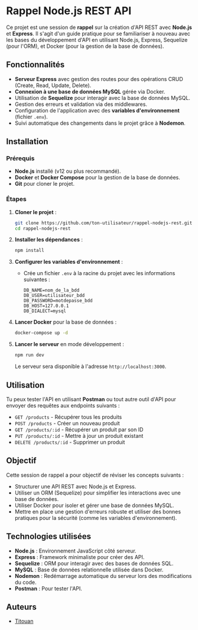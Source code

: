 # Rappel Node.js REST API

Ce projet est une session de **rappel** sur la création d'API REST avec **Node.js** et **Express**. Il s'agit d'un guide pratique pour se familiariser à nouveau avec les bases du développement d'API en utilisant Node.js, Express, Sequelize (pour l'ORM), et Docker (pour la gestion de la base de données).

## Fonctionnalités

- **Serveur Express** avec gestion des routes pour des opérations CRUD (Create, Read, Update, Delete).
- **Connexion à une base de données MySQL** gérée via Docker.
- Utilisation de **Sequelize** pour interagir avec la base de données MySQL.
- Gestion des erreurs et validation via des middlewares.
- Configuration de l'application avec des **variables d'environnement** (fichier `.env`).
- Suivi automatique des changements dans le projet grâce à **Nodemon**.

## Installation

### Prérequis

- **Node.js** installé (v12 ou plus recommandé).
- **Docker** et **Docker Compose** pour la gestion de la base de données.
- **Git** pour cloner le projet.

### Étapes

1. **Cloner le projet** :

   ```bash
   git clone https://github.com/ton-utilisateur/rappel-nodejs-rest.git
   cd rappel-nodejs-rest
   ```

2. **Installer les dépendances** :

   ```bash
   npm install
   ```

3. **Configurer les variables d'environnement** :

   - Crée un fichier `.env` à la racine du projet avec les informations suivantes :
     ```
     DB_NAME=nom_de_la_bdd
     DB_USER=utilisateur_bdd
     DB_PASSWORD=motdepasse_bdd
     DB_HOST=127.0.0.1
     DB_DIALECT=mysql
     ```

4. **Lancer Docker** pour la base de données :

   ```bash
   docker-compose up -d
   ```

5. **Lancer le serveur** en mode développement :

   ```bash
   npm run dev
   ```

   Le serveur sera disponible à l'adresse `http://localhost:3000`.

## Utilisation

Tu peux tester l'API en utilisant **Postman** ou tout autre outil d'API pour envoyer des requêtes aux endpoints suivants :

- `GET /products` - Récupérer tous les produits
- `POST /products` - Créer un nouveau produit
- `GET /products/:id` - Récupérer un produit par son ID
- `PUT /products/:id` - Mettre à jour un produit existant
- `DELETE /products/:id` - Supprimer un produit

## Objectif

Cette session de rappel a pour objectif de réviser les concepts suivants :

- Structurer une API REST avec Node.js et Express.
- Utiliser un ORM (Sequelize) pour simplifier les interactions avec une base de données.
- Utiliser Docker pour isoler et gérer une base de données MySQL.
- Mettre en place une gestion d'erreurs robuste et utiliser des bonnes pratiques pour la sécurité (comme les variables d'environnement).

## Technologies utilisées

- **Node.js** : Environnement JavaScript côté serveur.
- **Express** : Framework minimaliste pour créer des API.
- **Sequelize** : ORM pour interagir avec des bases de données SQL.
- **MySQL** : Base de données relationnelle utilisée dans Docker.
- **Nodemon** : Redémarrage automatique du serveur lors des modifications du code.
- **Postman** : Pour tester l'API.

## Auteurs

- [Titouan](https://github.com/ton-utilisateur)

